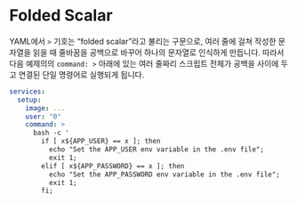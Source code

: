 # Folded Scalar

YAML에서 `>` 기호는 “folded scalar”라고 불리는 구문으로, 여러 줄에 걸쳐 작성한 문자열을 읽을 때 줄바꿈을 공백으로 바꾸어 하나의 문자열로 인식하게 만듭니다. 따라서 다음 예제의의 `command: >` 아래에 있는 여러 줄짜리 스크립트 전체가 공백을 사이에 두고 연결된 단일 명령어로 실행되게 됩니다.

```yaml
services:
  setup:
    image: ...
    user: "0"
    command: >
      bash -c '
        if [ x${APP_USER} == x ]; then
          echo "Set the APP_USER env variable in the .env file";
          exit 1;
        elif [ x${APP_PASSWORD} == x ]; then
          echo "Set the APP_PASSWORD env variable in the .env file";
          exit 1;
        fi;
```
